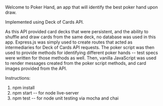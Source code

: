 Welcome to Poker Hand, an app that will identify the best poker hand upon draw.

Implemented using Deck of Cards API.

As this API provided card decks that were persistent, and the ability to shuffle and draw cards from the same deck, no database was used in this app. Express.js was simply used to create routes that acted as intermediaries for Deck of Cards API requests. The poker script was then used to provide methods for identifying different poker hands -- test specs were written for those methods as well. Then, vanilla JavaScript was used to render messages created from the poker script methods, and card images provided from the API.

Instructions:

1. npm install
2. npm start -- for node live-server
3. npm test -- for node unit testing via mocha and chai
